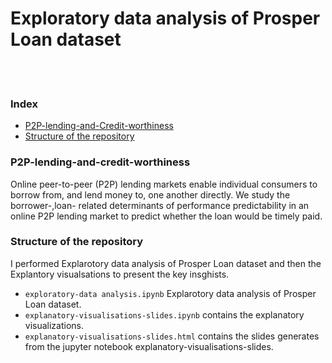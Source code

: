 
# Exploratory data analysis of Prosper Loan dataset
<br>
<br> 

### Index

* [P2P-lending-and-Credit-worthiness](#p2p-lending-and-credit-worthiness)
* [Structure of the repository](#structure-of-the-repository)



### P2P-lending-and-credit-worthiness

Online peer-to-peer (P2P) lending markets enable individual consumers to borrow from, and lend money to, one another directly. We study the borrower-,loan- related determinants of performance predictability in an online P2P lending market to predict whether the loan would be timely paid.


### Structure of the repository

I performed Explarotory data analysis of Prosper Loan dataset and then the Explantory visualsations to present the key insghists.

- `exploratory-data analysis.ipynb` Explarotory data analysis of Prosper Loan dataset.
- `explanatory-visualisations-slides.ipynb` contains the  explanatory visualizations.
- `explanatory-visualisations-slides.html` contains the slides generates from  the jupyter notebook explanatory-visualisations-slides.





